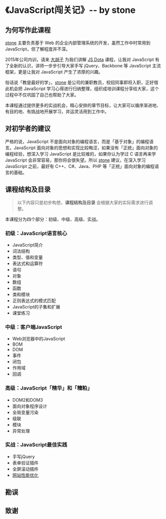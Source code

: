 # 《JavaScript闯关记》-- by stone

## 为何写作此课程

[stone](http://shijiajie.com/about/) 主要负责基于 Web 的企业内部管理系统的开发，虽然工作中时常用到 JavaScript，但了解程度并不深。

2015年公司内训，请来 [大胡子](http://weibo.com/zhihuijiang) 为我们讲解 [JS Dota](http://ibagsoft.github.io/js_dota/) 课程，让我对 JavaScript 有了全新的认识，讲师一步步引导大家手写 jQuery、Backbone 等 JavaScript 主流框架，更是让我对 JavaScript 产生了浓厚的兴趣。

俗话说「教是最好的学」，[stone](http://shijiajie.com/about/) 是公司的兼职教员，校招同事即将入职，正好借此机会把 JavaScript 学习心得进行归纳整理，组织成培训课程分享给大家，这个过程中不仅巩固了自己也帮助了大家。

本课程通过提供更多的实战机会，精心安排的章节目标，让大家可以循序渐进地、有目的地、有挑战地开展学习，并运灵活用到工作中。

## 对初学者的建议

严格的说，JavaScript 不是面向对象的编程语言，而是「基于对象」的编程语言。JavaScript 面向对象的思想和实现比较晦涩，如果没有「正统」面向对象的编程经验，想深入学习 JavaScript 是比较难的，如果你认为学过 C 语言再来学 JavaScript 会非常容易，那你将会很失望。所以 [stone](http://shijiajie.com/about/) 建议，在深入学习 JavaScript 之前，最好有 C++、C#、Java、PHP 等「正统」面向对象的编程语言的基础。

## 课程结构及目录
> 以下内容只是初步构想，**课程结构及目录** 会根据大家的实际需求进行调整。

本课程分为四个部分：初级、中级、高级、实战。

### 初级：JavaScript语言核心
- JavaScript简介
- 词法结构
- 类型、值和变量
- 表达式和运算符
- 语句
- 对象
- 数组
- 函数
- 类和模块
- 正则表达式的模式匹配
- JavaScript的子集和扩展
- 课堂练习

### 中级：客户端JavaScript
- Web浏览器中的JavaScript
- BOM
- DOM
- 事件
- 闭包
- 作用域
- 回调

### 高级：JavaScript「精华」和「糟粕」
- DOM2和DOM3
- 面向对象程序设计
- 全局变量污染
- 级联
- 模块
- 异常处理

### 实战：JavaScript最佳实践
- 手写jQuery
- 表单验证插件
- 全屏滚动插件
- [网站性能优化](http://www.imooc.com/view/50)

## 勘误
## 致谢